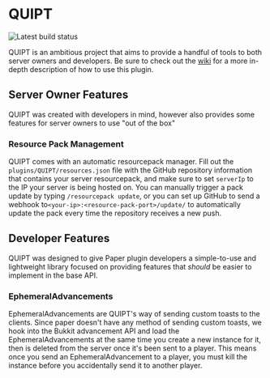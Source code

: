 # QUIPT
![Latest build status](https://ci.vanillaflux.com/job/block_bridge_api/badge/icon)

QUIPT is an ambitious project that aims to provide a handful of tools to both server owners and developers. Be sure to check out the [wiki](./wiki/wiki.md) for a more in-depth description of how to use this plugin.

## Server Owner Features
QUIPT was created with developers in mind, however also provides some features for server owners to use "out of the box"

### Resource Pack Management
QUIPT comes with an automatic resourcepack manager. Fill out the `plugins/QUIPT/resources.json` file with the GitHub repository information that contains your server resourcepack, and make sure to set `serverIp` to the IP your server is being hosted on. You can manually trigger a pack update by typing `/resourcepack update`, or you can set up GitHub to send a webhook to`<your-ip>:<resource-pack-port>/update/` to automatically update the pack every time the repository receives a new push.

## Developer Features
QUIPT was designed to give Paper plugin developers a simple-to-use and lightweight library focused on providing features that _should_ be easier to implement in the base API.

### EphemeralAdvancements
EphemeralAdvancements are QUIPT's way of sending custom toasts to the clients. Since paper doesn't have any method of sending custom toasts, we hook into the Bukkit advancement API and load the EphemeralAdvancements at the same time you create a new instance for it, then is deleted from the server once it's been sent to a player. This means once you send an EphemeralAdvancement to a player, you must kill the instance before you accidentally send it to another player.
